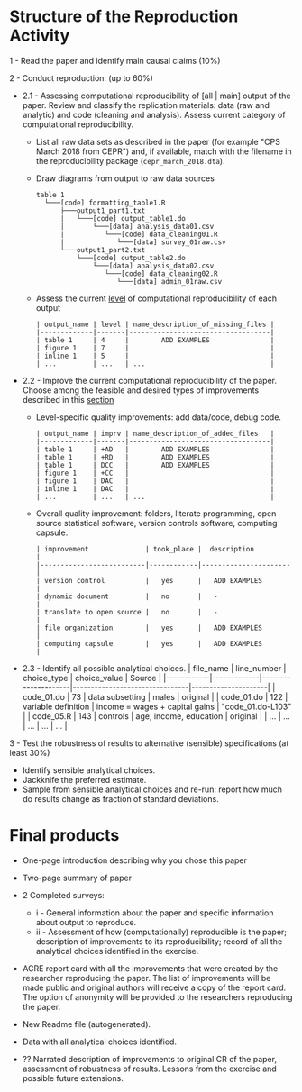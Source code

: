 
# Structure of the Reproduction Activity
1 - Read the paper and identify main causal claims (10%)  

2 - Conduct reproduction: (up to 60%)  
  - 2.1 - Assessing computational reproducibility of [all | main] output of the paper.
  Review and classify the replication materials: data (raw and analytic) and code
  (cleaning and analysis). Assess current category of computational reproducibility.
      - List all raw data sets as described in the paper (for example "CPS March 2018 from CEPR") and, if available, match with the filename in the reproducibility package (`cepr_march_2018.dta`).   
      - Draw diagrams from output to raw data sources  

            table 1
              └───[code] formatting_table1.R
                  ├───output1_part1.txt  
                  |   └───[code] output_table1.do           
                  |       └───[data] analysis_data01.csv
                  |          └───[code] data_cleaning01.R
                  |             └───[data] survey_01raw.csv
                  └───output1_part2.txt  
                      └───[code] output_table2.do           
                          └───[data] analysis_data02.csv
                             └───[code] data_cleaning02.R
                                └───[data] admin_01raw.csv
      - Assess the current [level](README.md#levels-of-computational-reproducibility) of computational reproducibility of each output     

            | output_name | level | name_description_of_missing_files |
            |-------------|-------|-----------------------------------|
            | table 1     | 4     |        ADD EXAMPLES               |
            | figure 1    | 7     |                                   |
            | inline 1    | 5     |                                   |
            | ...         | ...   | ...                               |

  - 2.2 - Improve the current computational reproducibility of the paper. Choose among the feasible and desired types of improvements described in this [section](README.md#types-of-improvement)
       - Level-specific quality improvements: add data/code, debug code.

             | output_name | imprv | name_description_of_added_files   |
             |-------------|-------|-----------------------------------|
             | table 1     | +AD   |        ADD EXAMPLES               |
             | table 1     | +RD   |        ADD EXAMPLES               |
             | table 1     | DCC   |        ADD EXAMPLES               |
             | figure 1    | +CC   |                                   |
             | figure 1    | DAC   |                                   |
             | inline 1    | DAC   |                                   |
             | ...         | ...   | ...                               |  

       - Overall quality improvement: folders, literate programming, open source statistical software, version controls software, computing capsule.      



             | improvement              | took_place |  description         |
             |--------------------------|------------|----------------------|
             | version control          |   yes      |   ADD EXAMPLES       |
             | dynamic document         |   no       |   -                  |
             | translate to open source |   no       |   -                  |
             | file organization        |   yes      |   ADD EXAMPLES       |
             | computing capsule        |   yes      |   ADD EXAMPLES       |    


  - 2.3 - Identify all possible analytical choices.
        | file_name  | line_number | choice_type         | choice_value                   | Source              |
        |------------|-------------|---------------------|--------------------------------|---------------------|
        | code_01.do | 73          | data subsetting     | males                          | original            |
        | code_01.do | 122         | variable definition | income = wages + capital gains | "code_01.do-L103" |
        | code_05.R  | 143         | controls            | age, income, education         | original            |
        | ...        | ...         | ...                 | ...                            | ...                 | 

3 - Test the robustness of results to alternative (sensible) specifications (at least 30%)
  - Identify sensible analytical choices.
  - Jackknife the preferred estimate.
  - Sample from sensible analytical choices and re-run: report how much do results change as fraction of standard deviations.

# Final products
 -  One-page introduction describing why you chose this paper
 -  Two-page summary of paper
 -  2 Completed surveys:  
       - i  - General information about the paper and specific
      information about output to reproduce.  
       - ii - Assessment of how (computationally) reproducible is the paper;
       description of improvements to its reproducibility; record of all the
       analytical choices identified in the exercise.
 -  ACRE report card with all the improvements that were created by the researcher reproducing the paper. The list of improvements will be made public and original authors will receive a copy of the report card. The option of anonymity will be provided to the researchers reproducing the paper.     

 - New Readme file (autogenerated).
 - Data with all analytical choices identified.
 - ?? Narrated description of improvements to original CR of the paper, assessment of robustness of results. Lessons from the exercise and possible future extensions.
